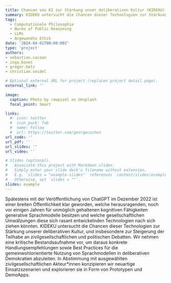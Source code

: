 ```yaml
---
title: Chancen von KI zur Stärkung unser deliberativen Kultur (KIDEKU)
summary: KIDEKU untersucht die Chancen dieser Technologien zur Stärkung unserer deliberativen Kultur, und insbesondere zur Steigerung der Teilhabe an zivilgesellschaftlichen und politischen Debatten.
tags:
  - Computationale Philosophie
  - Norms of Public Reasoning
  - LLMs
  - Angewandte Ethik
date: '2024-04-01T00:00:00Z'
type: 'project'
authors:
- sebastian.cacean
- inga.bones
- gregor.betz
- christian.seidel

# Optional external URL for project (replaces project detail page).
external_link: ''

image:
  caption: Photo by rawpixel on Unsplash
  focal_point: Smart

links:
  #- icon: twitter
  #  icon_pack: fab
  #  name: Follow
  #  url: https://twitter.com/georgecushen
url_code: ''
url_pdf: ''
url_slides: ''
url_video: ''

# Slides (optional).
#   Associate this project with Markdown slides.
#   Simply enter your slide deck's filename without extension.
#   E.g. `slides = "example-slides"` references `content/slides/example-slides.md`.
#   Otherwise, set `slides = ""`.
slides: example
---
```


Spätestens mit der Veröffentlichung von ChatGPT im Dezember 2022 ist einer breiten Öffentlichkeit klar geworden, welche herausragenden, noch vor einigen Jahren für unmöglich gehaltenen kognitiven Fähigkeiten generative Sprachmodelle besitzen und welche gesellschaftlichen Umwälzungen diese sich rasant entwickelnden Technologien nach sich ziehen könnten. KIDEKU untersucht die Chancen dieser Technologien zur Stärkung unserer deliberativen Kultur, und insbesondere zur Steigerung der Teilhabe an zivilgesellschaftlichen und politischen Debatten. Wir nehmen eine kritische Bestandsaufnahme vor, um daraus konkrete Handlungsempfehlungen sowie Best Practices für die gemeinwohlorientierte Nutzung von Sprachmodellen in deliberativen Demokratien abzuleiten. In Abstimmung mit ausgewählten zivilgesellschaftlichen Akteur*innen konzipieren wir neuartige Einsatzszenarien und explorieren sie in Form von Prototypen und DemoApps.